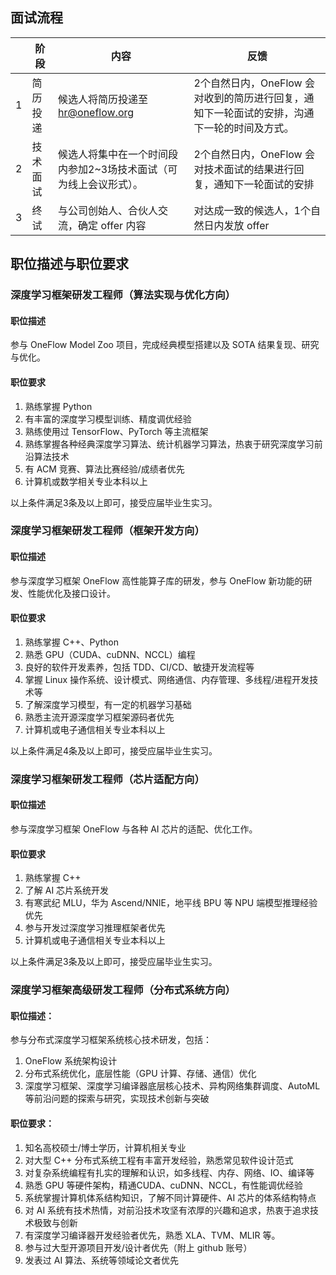 ## 面试流程
|  |阶段|内容|反馈|
|--|----|------|----|
|1|简历投递|候选人将简历投递至 hr@oneflow.org|2个自然日内，OneFlow 会对收到的简历进行回复，通知下一轮面试的安排，沟通下一轮的时间及方式。|
|2|技术面试|候选人将集中在一个时间段内参加2~3场技术面试（可为线上会议形式）。|2个自然日内，OneFlow 会对技术面试的结果进行回复，通知下一轮面试的安排|
|3|终试|与公司创始人、合伙人交流，确定 offer 内容|对达成一致的候选人，1个自然日内发放 offer|

## 职位描述与职位要求

### 深度学习框架研发工程师（算法实现与优化方向）
#### 职位描述
参与 OneFlow Model Zoo 项目，完成经典模型搭建以及 SOTA 结果复现、研究与优化。

#### 职位要求
1. 熟练掌握 Python
2. 有丰富的深度学习模型训练、精度调优经验
3. 熟练使用过 TensorFlow、PyTorch 等主流框架
4. 熟练掌握各种经典深度学习算法、统计机器学习算法，热衷于研究深度学习前沿算法技术
5. 有 ACM 竞赛、算法比赛经验/成绩者优先
6. 计算机或数学相关专业本科以上

以上条件满足3条及以上即可，接受应届毕业生实习。

### 深度学习框架研发工程师（框架开发方向）
#### 职位描述
参与深度学习框架 OneFlow 高性能算子库的研发，参与 OneFlow 新功能的研发、性能优化及接口设计。

#### 职位要求
1. 熟练掌握 C++、Python
2. 熟悉 GPU（CUDA、cuDNN、NCCL）编程
3. 良好的软件开发素养，包括 TDD、CI/CD、敏捷开发流程等
4. 掌握 Linux 操作系统、设计模式、网络通信、内存管理、多线程/进程开发技术等
5. 了解深度学习模型，有一定的机器学习基础
6. 熟悉主流开源深度学习框架源码者优先
7. 计算机或电子通信相关专业本科以上

以上条件满足4条及以上即可，接受应届毕业生实习。

### 深度学习框架研发工程师（芯片适配方向）
#### 职位描述
参与深度学习框架 OneFlow 与各种 AI 芯片的适配、优化工作。

#### 职位要求
1. 熟练掌握 C++
2. 了解 AI 芯片系统开发
3. 有寒武纪 MLU，华为 Ascend/NNIE，地平线 BPU 等 NPU 端模型推理经验优先
4. 参与开发过深度学习推理框架者优先
5. 计算机或电子通信相关专业本科以上

以上条件满足3条及以上即可，接受应届毕业生实习。


### 深度学习框架高级研发工程师（分布式系统方向）

#### 职位描述：

参与分布式深度学习框架系统核心技术研发，包括：
1. OneFlow 系统架构设计
2. 分布式系统优化，底层性能（GPU 计算、存储、通信）优化
3. 深度学习框架、深度学习编译器底层核心技术、异构网络集群调度、AutoML等前沿问题的探索与研究，实现技术创新与突破

#### 职位要求：

1. 知名高校硕士/博士学历，计算机相关专业
2. 对大型 C++ 分布式系统工程有丰富开发经验，熟悉常见软件设计范式
3. 对复杂系统编程有扎实的理解和认识，如多线程、内存、网络、IO、编译等
4. 熟悉 GPU 等硬件架构，精通CUDA、cuDNN、NCCL，有性能调优经验
5. 系统掌握计算机体系结构知识，了解不同计算硬件、AI 芯片的体系结构特点
6. 对 AI 系统有技术热情，对前沿技术攻坚有浓厚的兴趣和追求，热衷于追求技术极致与创新
7. 有深度学习编译器开发经验者优先，熟悉 XLA、TVM、MLIR 等。
8. 参与过大型开源项目开发/设计者优先（附上 github 账号）
9. 发表过 AI 算法、系统等领域论文者优先
